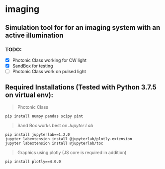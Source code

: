 # imaging

## Simulation tool for for an imaging system with an active illumination
### TODO:
- [x] Photonic Class working for CW light
- [x] SandBox for testing
- [ ] Photonic Class work on pulsed light

## Required Installations (Tested with Python 3.7.5 on virtual env):
> Photonic Class
```
pip install numpy pandas scipy pint
```
> Sand Box works best on *Jupyter Lab*
```
pip install jupyterlab==1.2.0
jupyter labextension install @jupyterlab/plotly-extension
jupyter labextension install @jupyterlab/toc 
```
> Graphics using plotly (JS core is required in addition)
```
pip install plotly==4.0.0
```
